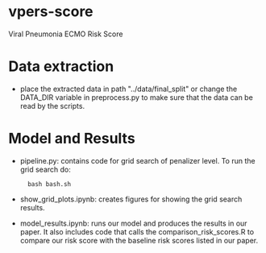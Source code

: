 # vpers-score
Viral Pneumonia ECMO Risk Score 

# Data extraction
- place the extracted data in path "../data/final_split" or change the DATA_DIR variable in preprocess.py to make sure that the data can be read by the scripts.
# Model and Results
- pipeline.py: contains code for grid search of penalizer level. To run the grid search do:
    
        bash bash.sh
    
- show_grid_plots.ipynb: creates figures for showing the grid search results.
- model_results.ipynb: runs our model and produces the results in our paper. It also includes code that calls the comparison_risk_scores.R to compare our risk score with the baseline risk scores listed in our paper.
